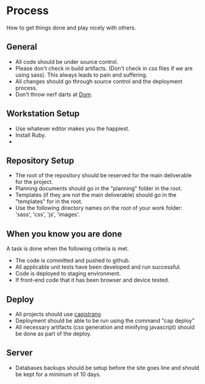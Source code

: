 Process
==============

How to get things done and play nicely with others.

General
-------

* All code should be under source control.
* Please don't check in build artifacts. (Don't check in css files if we are using sass). This always leads to pain and suffering.
* All changes should go through source control and the deployment process.
* Don't throw nerf darts at [Dom](http://seesparkbox.com/about/dominique_richardson/).


Workstation Setup
-------
* Use whatever editor makes you the happiest.
* Install Ruby.
* 


Repository Setup
-------

* The root of the repository should be reserved for the main deliverable for the project.
* Planning documents should go in the "planning" folder in the root.
* Templates (if they are not the main deliverable) should go in the "templates" for in the root.
* Use the following directory names on the root of your work folder: 'sass', 'css', 'js', 'images'.



When you know you are done
-------

A task is done when the following criteria is met.

* The code is committed and pushed to github. 
* All applicable unit tests have been developed and run successful. 
* Code is deployed to staging environment.
* If front-end code that it has been browser and device tested.


Deploy
-------

* All projects should use [capistrano](https://github.com/capistrano/capistrano)
* Deployment should be able to be run using the command "cap deploy"
* All necessary artifacts (css generation and minifying javascript) should be done as part of the deploy.


Server
-------

* Databases backups should be setup before the site goes line and should be kept for a minimum of 10 days.
